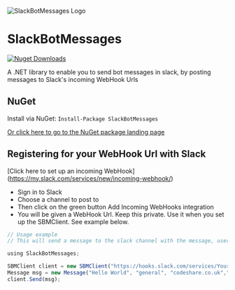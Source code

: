 ![SlackBotMessages Logo](https://github.com/prjseal/SlackBotMessages/blob/master/sbm_logo.png "SlackBotMessages Logo")

# SlackBotMessages

[![Nuget Downloads](https://img.shields.io/nuget/dt/SlackBotMessages.svg)](https://www.nuget.org/packages/SlackBotMessages)

A .NET library to enable you to send bot messages in slack, by posting messages to Slack's incoming WebHook Urls

## NuGet

Install via NuGet: ``` Install-Package SlackBotMessages ```

[Or click here to go to the NuGet package landing page](https://www.nuget.org/packages/SlackBotMessages)

## Registering for your WebHook Url with Slack

[Click here to set up an incoming WebHook] (https://my.slack.com/services/new/incoming-webhook/)

- Sign in to Slack
- Choose a channel to post to
- Then click on the green button Add Incoming WebHooks integration
- You will be given a WebHook Url. Keep this private. Use it when you set up the SBMClient. See example below.

```javascript
// Usage example
// This will send a message to the slack channel with the message, username and emoji of your choice 

using SlackBotMessages;

SBMClient client = new SBMClient("https://hooks.slack.com/services/Your/WebHook/Url");
Message msg = new Message("Hello World", "general", "codeshare.co.uk",":poop:");
client.Send(msg);

```
